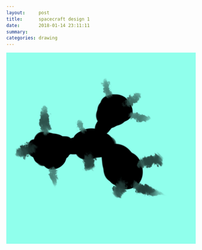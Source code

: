 ```yaml
---
layout:     post
title:      spacecraft design 1
date:       2018-01-14 23:11:11
summary:    
categories: drawing
---
```

![spacecraft design 1](/images/diary/spacecraft-design-1.png "mere coincidence")
